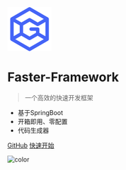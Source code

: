 ![logo](_media/icon.png)

# Faster-Framework

> 一个高效的快速开发框架

- 基于SpringBoot
- 开箱即用、零配置
- 代码生成器

[GitHub](https://github.com/faster-framework/faster-framework-project)
[快速开始](/入门/简介)

![color](#ffffff)